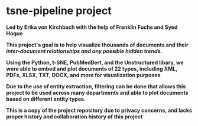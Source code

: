 # tsne-pipeline project
**Led by Erika von Kirchbach with the help of Franklin Fuchs and Syed Hoque**

**This project's goal is to help visualize thousands of documents and their *inter-document relationships and any possible hidden trends.***

**Using the Python, t-SNE, PubMedBert, and the Unstructured libary, we were able to embed and plot documents of 22 types, including XML, PDFs, XLSX, TXT, DOCX, and more for visualization purposes** 

**Due to the use of entity extraction, filtering can be done that allows this project to be used across many departments and able to plot documents based on different entity types.**

**This is a copy of the project repository due to privacy concerns, and lacks proper history and collaboration history of this project**
